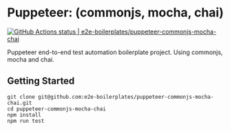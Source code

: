 # Puppeteer: (commonjs, mocha, chai)

[![GitHub Actions status | e2e-boilerplates/puppeteer-commonjs-mocha-chai](https://github.com/e2e-boilerplates/puppeteer-commonjs-mocha-chai/workflows/puppeteer-commonjs-mocha-chai/badge.svg)](https://github.com/e2e-boilerplates/puppeteer-commonjs-mocha-chai/actions?workflow=puppeteer-commonjs-mocha-chai)

Puppeteer end-to-end test automation boilerplate project. Using commonjs, mocha and chai.

## Getting Started

    git clone git@github.com:e2e-boilerplates/puppeteer-commonjs-mocha-chai.git
    cd puppeteer-commonjs-mocha-chai
    npm install
    npm run test
